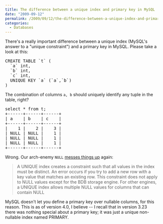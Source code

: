 ```yaml
---
title: The difference between a unique index and primary key in MySQL
date: "2009-09-12"
permalink: /2009/09/12/the-difference-between-a-unique-index-and-primary-key-in-mysql/
categories:
  - Databases
---
```

There's a really important difference between a unique index (MySQL's answer to a "unique constraint") and a primary key in MySQL. Please take a look at this:

<pre>CREATE TABLE `t` (
  `a` int,
  `b` int,
  `c` int,
  UNIQUE KEY `a` (`a`,`b`)
)</pre> 
The combination of columns `a, b` should uniquely identify any tuple in the table, right?

<pre>select * from t;
+------+------+------+
| a    | b    | c    |
+------+------+------+
|    1 |    2 |    3 | 
| NULL | NULL |    1 | 
| NULL | NULL |    1 | 
| NULL | NULL |    1 | 
+------+------+------+
</pre> 
Wrong. Our arch-enemy `NULL` [messes things up][1] again:

<blockquote cite="http://dev.mysql.com/doc/en/create-index.html">
  <p>
    A UNIQUE index creates a constraint such that all values in the index must be distinct. An error occurs if you try to add a new row with a key value that matches an existing row. This constraint does not apply to NULL values except for the BDB storage engine. For other engines, a UNIQUE index allows multiple NULL values for columns that can contain NULL
  </p>
</blockquote>

MySQL doesn't let you define a primary key over nullable columns, for this reason. This is as of version 4.0, I believe -- I recall that in version 3.23 there was nothing special about a primary key; it was just a unique non-nullable index named PRIMARY.

 [1]: http://dev.mysql.com/doc/en/create-index.html
